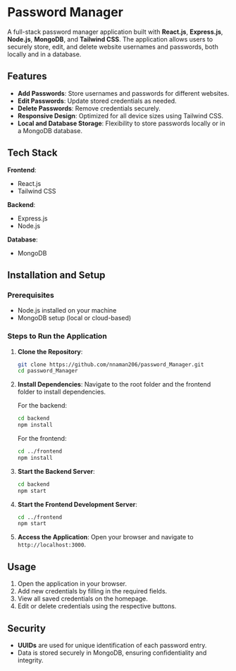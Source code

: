 # Password Manager

A full-stack password manager application built with **React.js**, **Express.js**, **Node.js**, **MongoDB**, and **Tailwind CSS**. The application allows users to securely store, edit, and delete website usernames and passwords, both locally and in a database.

## Features

- **Add Passwords**: Store usernames and passwords for different websites.
- **Edit Passwords**: Update stored credentials as needed.
- **Delete Passwords**: Remove credentials securely.
- **Responsive Design**: Optimized for all device sizes using Tailwind CSS.
- **Local and Database Storage**: Flexibility to store passwords locally or in a MongoDB database.

## Tech Stack

**Frontend**:
- React.js
- Tailwind CSS

**Backend**:
- Express.js
- Node.js

**Database**:
- MongoDB

## Installation and Setup

### Prerequisites
- Node.js installed on your machine
- MongoDB setup (local or cloud-based)

### Steps to Run the Application

1. **Clone the Repository**:
   ```bash
   git clone https://github.com/nnaman206/password_Manager.git
   cd password_Manager
   ```

2. **Install Dependencies**:
   Navigate to the root folder and the frontend folder to install dependencies.

   For the backend:
   ```bash
   cd backend
   npm install
   ```

   For the frontend:
   ```bash
   cd ../frontend
   npm install
   ```



3. **Start the Backend Server**:
   ```bash
   cd backend
   npm start
   ```
4. **Start the Frontend Development Server**:
   ```bash
   cd ../frontend
   npm start
   ```

5. **Access the Application**:
   Open your browser and navigate to `http://localhost:3000`.



## Usage

1. Open the application in your browser.
2. Add new credentials by filling in the required fields.
3. View all saved credentials on the homepage.
4. Edit or delete credentials using the respective buttons.

## Security
- **UUIDs** are used for unique identification of each password entry.
- Data is stored securely in MongoDB, ensuring confidentiality and integrity.

